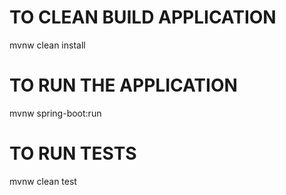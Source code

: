 # TO CLEAN BUILD APPLICATION

mvnw clean install

# TO RUN THE APPLICATION 

mvnw spring-boot:run

# TO RUN TESTS

mvnw clean test